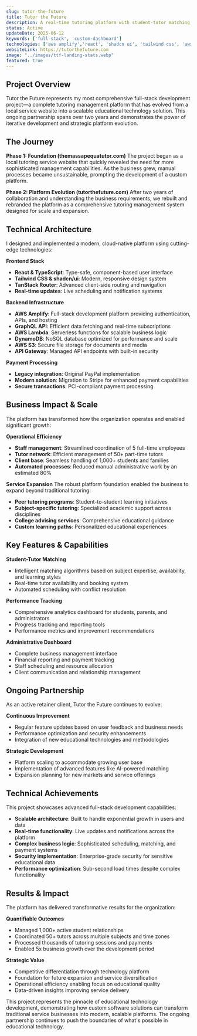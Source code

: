```yaml
---
slug: tutor-the-future
title: Tutor the Future
description: A real-time tutoring platform with student-tutor matching, live scheduling, and performance tracking.
status: Active
updateDate: 2025-06-12
keywords: ['full-stack', 'custom-dashboard']
technologies: ['aws amplify','react', 'shadcn ui', 'tailwind css', 'aws lambda', 'aws s3']
websiteLink: https://tutorthefuture.com
image: "../images/ttf-landing-stats.webp"
featured: true
---
```


## Project Overview

Tutor the Future represents my most comprehensive full-stack development project—a complete tutoring management platform that has evolved from a local service website into a scalable educational technology solution. This ongoing partnership spans over two years and demonstrates the power of iterative development and strategic platform evolution.

## The Journey

**Phase 1: Foundation (themassapequatutor.com)**
The project began as a local tutoring service website that quickly revealed the need for more sophisticated management capabilities. As the business grew, manual processes became unsustainable, prompting the development of a custom platform.

**Phase 2: Platform Evolution (tutorthefuture.com)**
After two years of collaboration and understanding the business requirements, we rebuilt and rebranded the platform as a comprehensive tutoring management system designed for scale and expansion.

## Technical Architecture

I designed and implemented a modern, cloud-native platform using cutting-edge technologies:

**Frontend Stack**
- **React & TypeScript**: Type-safe, component-based user interface
- **Tailwind CSS & shadcn/ui**: Modern, responsive design system
- **TanStack Router**: Advanced client-side routing and navigation
- **Real-time updates**: Live scheduling and notification systems

**Backend Infrastructure**
- **AWS Amplify**: Full-stack development platform providing authentication, APIs, and hosting
- **GraphQL API**: Efficient data fetching and real-time subscriptions
- **AWS Lambda**: Serverless functions for scalable business logic
- **DynamoDB**: NoSQL database optimized for performance and scale
- **AWS S3**: Secure file storage for documents and media
- **API Gateway**: Managed API endpoints with built-in security

**Payment Processing**
- **Legacy integration**: Original PayPal implementation
- **Modern solution**: Migration to Stripe for enhanced payment capabilities
- **Secure transactions**: PCI-compliant payment processing

## Business Impact & Scale

The platform has transformed how the organization operates and enabled significant growth:

**Operational Efficiency**
- **Staff management**: Streamlined coordination of 5 full-time employees
- **Tutor network**: Efficient management of 50+ part-time tutors
- **Client base**: Seamless handling of 1,000+ students and families
- **Automated processes**: Reduced manual administrative work by an estimated 80%

**Service Expansion**
The robust platform foundation enabled the business to expand beyond traditional tutoring:
- **Peer tutoring programs**: Student-to-student learning initiatives
- **Subject-specific tutoring**: Specialized academic support across disciplines
- **College advising services**: Comprehensive educational guidance
- **Custom learning paths**: Personalized educational experiences

## Key Features & Capabilities

**Student-Tutor Matching**
- Intelligent matching algorithms based on subject expertise, availability, and learning styles
- Real-time tutor availability and booking system
- Automated scheduling with conflict resolution

**Performance Tracking**
- Comprehensive analytics dashboard for students, parents, and administrators
- Progress tracking and reporting tools
- Performance metrics and improvement recommendations

**Administrative Dashboard**
- Complete business management interface
- Financial reporting and payment tracking
- Staff scheduling and resource allocation
- Client communication and relationship management

## Ongoing Partnership

As an active retainer client, Tutor the Future continues to evolve:

**Continuous Improvement**
- Regular feature updates based on user feedback and business needs
- Performance optimization and security enhancements
- Integration of new educational technologies and methodologies

**Strategic Development**
- Platform scaling to accommodate growing user base
- Implementation of advanced features like AI-powered matching
- Expansion planning for new markets and service offerings

## Technical Achievements

This project showcases advanced full-stack development capabilities:

- **Scalable architecture**: Built to handle exponential growth in users and data
- **Real-time functionality**: Live updates and notifications across the platform
- **Complex business logic**: Sophisticated scheduling, matching, and payment systems
- **Security implementation**: Enterprise-grade security for sensitive educational data
- **Performance optimization**: Sub-second load times despite complex functionality

## Results & Impact

The platform has delivered transformative results for the organization:

**Quantifiable Outcomes**
- Managed 1,000+ active student relationships
- Coordinated 50+ tutors across multiple subjects and time zones
- Processed thousands of tutoring sessions and payments
- Enabled 5x business growth over the development period

**Strategic Value**
- Competitive differentiation through technology platform
- Foundation for future expansion and service diversification
- Operational efficiency enabling focus on educational quality
- Data-driven insights improving service delivery

This project represents the pinnacle of educational technology development, demonstrating how custom software solutions can transform traditional service businesses into modern, scalable platforms. The ongoing partnership continues to push the boundaries of what's possible in educational technology.